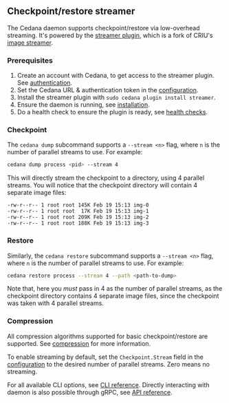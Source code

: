 ## Checkpoint/restore streamer

The Cedana daemon supports checkpoint/restore via low-overhead streaming. It's powered by the [streamer plugin](https://github.com/cedana/cedana-image-streamer), which is a fork of CRIU's [image streamer](https://github.com/checkpoint-restore/criu-image-streamer).

### Prerequisites
1. Create an account with Cedana, to get access to the streamer plugin. See [authentication](../authentication.md).
2. Set the Cedana URL & authentication token in the [configuration](../configuration.md).
3. Install the streamer plugin with `sudo cedana plugin install streamer`.
4. Ensure the daemon is running, see [installation](../installation.md).
5. Do a health check to ensure the plugin is ready, see [health checks](../health.md).

### Checkpoint
The `cedana dump` subcommand supports a `--stream <n>` flag, where `n` is the number of parallel streams to use. For example:

```sh
cedana dump process <pid> --stream 4
```

This will directly stream the checkpoint to a directory, using 4 parallel streams. You will notice that the checkpoint directory will contain 4 separate image files:

```
-rw-r--r-- 1 root root 145K Feb 19 15:13 img-0
-rw-r--r-- 1 root root  17K Feb 19 15:13 img-1
-rw-r--r-- 1 root root 209K Feb 19 15:13 img-2
-rw-r--r-- 1 root root 188K Feb 19 15:13 img-3
```

### Restore
Similarly, the `cedana restore` subcommand supports a `--stream <n>` flag, where `n` is the number of parallel streams to use. For example:

```sh
cedana restore process --stream 4 --path <path-to-dump>
```

Note that, here you _must_ pass in 4 as the number of parallel streams, as the checkpoint directory contains 4 separate image files, since the checkpoint was taken with 4 parallel streams.

### Compression
All compression algorithms supported for basic checkpoint/restore are supported. See [compression](../cr.md#compression) for more information.

To enable streaming by default, set the `Checkpoint.Stream` field in the [configuration](../configuration.md) to the desired number of parallel streams. Zero means no streaming.

For all available CLI options, see [CLI reference](../cli/cedana.md). Directly interacting with daemon is also possible through gRPC, see [API reference](../api.md).
